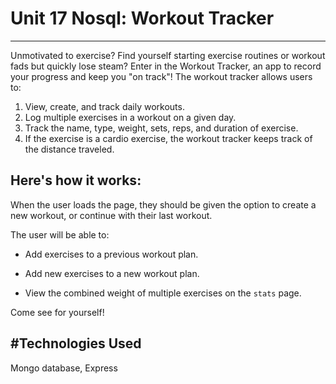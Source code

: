# Unit 17 Nosql: Workout Tracker
---------------------------------------------------
Unmotivated to exercise? Find yourself starting exercise routines or workout fads but quickly lose steam? Enter in the Workout Tracker, an app to record your progress and keep you "on track"! The workout tracker allows users to:

1. View, create, and track daily workouts.
2. Log multiple exercises in a workout on a given day.
3. Track the name, type, weight, sets, reps, and duration of exercise.
4. If the exercise is a cardio exercise, the workout tracker keeps track of the distance traveled.

Here's how it works:
---------------------------------------------------

When the user loads the page, they should be given the option to create a new workout, or continue with their last workout.

The user will be able to:

  * Add exercises to a previous workout plan.

  * Add new exercises to a new workout plan.

  * View the combined weight of multiple exercises on the `stats` page.

Come see for yourself!

#Technologies Used
--------------------------------------------------------
 Mongo database, Express
 